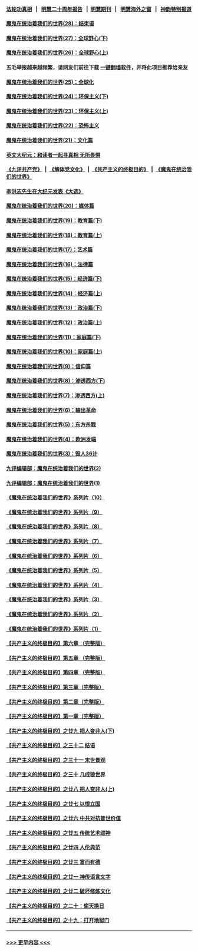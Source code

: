 #### [法轮功真相](https://github.com/gfw-breaker/truth/blob/master/README.md?t=0) &nbsp;&nbsp;|&nbsp;&nbsp; [明慧二十周年报告](https://github.com/gfw-breaker/mh-reports/blob/master/README.md?t=0) &nbsp;&nbsp;|&nbsp;&nbsp;[明慧期刊](https://github.com/gfw-breaker/mh-qikan) &nbsp;&nbsp;|&nbsp;&nbsp; [明慧海外之窗](https://github.com/gfw-breaker/mh-news/blob/master/README.md?t=0) &nbsp;&nbsp;|&nbsp;&nbsp; [神韵特别报道](https://github.com/gfw-breaker/mh-news/blob/master/shenyun.md?t=0)
#### [魔鬼在统治着我们的世界(28)：结束语](../pages/nsc422/n10936246.md?t=06261002) 
#### [魔鬼在统治着我们的世界(27)：全球野心(下)](../pages/nsc422/n10928319.md?t=06261002) 
#### [魔鬼在统治着我们的世界(26)：全球野心(上)](../pages/nsc422/n10900318.md?t=06261002) 
#### 五毛举报越来越频繁，请网友们前往下载 [一键翻墙软件](https://github.com/gfw-breaker/ssr-accounts)，并将此项目推荐给亲友
#### [魔鬼在统治着我们的世界(25)：全球化](../pages/nsc422/n10788205.md?t=06261002) 
#### [魔鬼在统治着我们的世界(24)：环保主义(下)](../pages/nsc422/n10695307.md?t=06261002) 
#### [魔鬼在统治着我们的世界(23)：环保主义(上)](../pages/nsc422/n10688613.md?t=06261002) 
#### [魔鬼在统治着我们的世界(22)：恐怖主义](../pages/nsc422/n10614727.md?t=06261002) 
#### [魔鬼在统治着我们的世界(21)：文化篇](../pages/nsc422/n10597706.md?t=06261002) 
#### [英文大纪元：和读者一起寻真相 无所畏惧](../pages/nsc422/n12542027.md?t=06261002) 
#### [《九评共产党》](https://github.com/begood0513/9ping.md/blob/master/README.md) &nbsp;|&nbsp; [《解体党文化》](../../../../jtdwh.md/blob/master/README.md)  &nbsp;|&nbsp; [《共产主义的终极目的》](../../../../gczydzjmd.md/blob/master/README.md) &nbsp;|&nbsp; [《魔鬼在统治我们的世界》](../../../../mgztzwmdsj.md/blob/master/README.md) 
#### [李洪志先生在大纪元发表《大选》](../pages/nsc422/n12534746.md?t=06261002) 
#### [魔鬼在统治着我们的世界(20)：媒体篇](../pages/nsc422/n10586579.md?t=06261002) 
#### [魔鬼在统治着我们的世界(19)：教育篇(下)](../pages/nsc422/n10564808.md?t=06261002) 
#### [魔鬼在统治着我们的世界(18)：教育篇(上)](../pages/nsc422/n10526970.md?t=06261002) 
#### [魔鬼在统治着我们的世界(17)：艺术篇](../pages/nsc422/n10499093.md?t=06261002) 
#### [魔鬼在统治着我们的世界(16)：法律篇](../pages/nsc422/n10485969.md?t=06261002) 
#### [魔鬼在统治着我们的世界(15)：经济篇(下)](../pages/nsc422/n10469975.md?t=06261002) 
#### [魔鬼在统治着我们的世界(14)：经济篇(上)](../pages/nsc422/n10457370.md?t=06261002) 
#### [魔鬼在统治着我们的世界(13)：政治篇(下)](../pages/nsc422/n10448270.md?t=06261002) 
#### [魔鬼在统治着我们的世界(12)：政治篇(上)](../pages/nsc422/n10444576.md?t=06261002) 
#### [魔鬼在统治着我们的世界(11)：家庭篇(下)](../pages/nsc422/n10440961.md?t=06261002) 
#### [魔鬼在统治着我们的世界(10)：家庭篇(上)](../pages/nsc422/n10435448.md?t=06261002) 
#### [魔鬼在统治着我们的世界(9)：信仰篇](../pages/nsc422/n10432159.md?t=06261002) 
#### [魔鬼在统治着我们的世界(8)：渗透西方(下)](../pages/nsc422/n10429603.md?t=06261002) 
#### [魔鬼在统治着我们的世界(7)：渗透西方(上)](../pages/nsc422/n10426013.md?t=06261002) 
#### [魔鬼在统治着我们的世界(6)：输出革命](../pages/nsc422/n10421536.md?t=06261002) 
#### [魔鬼在统治着我们的世界(5)：东方杀戮](../pages/nsc422/n10417707.md?t=06261002) 
#### [魔鬼在统治着我们的世界(4)：欧洲发端](../pages/nsc422/n10414890.md?t=06261002) 
#### [魔鬼在统治着我们的世界(3)：毁人36计](../pages/nsc422/n10411583.md?t=06261002) 
#### [九评编辑部：魔鬼在统治着我们的世界(2)](../pages/nsc422/n10410036.md?t=06261002) 
#### [九评编辑部：魔鬼在统治着我们的世界(1)](../pages/nsc422/n10406825.md?t=06261002) 
#### [《魔鬼在统治着我们的世界》系列片（10）](../pages/nsc422/n12292670.md?t=06261002) 
#### [《魔鬼在统治着我们的世界》系列片（9）](../pages/nsc422/n12290859.md?t=06261002) 
#### [《魔鬼在统治着我们的世界》系列片（8）](../pages/nsc422/n12287445.md?t=06261002) 
#### [《魔鬼在统治着我们的世界》系列片（7）](../pages/nsc422/n12283425.md?t=06261002) 
#### [《魔鬼在统治着我们的世界》系列片（6）](../pages/nsc422/n12282314.md?t=06261002) 
#### [《魔鬼在统治着我们的世界》系列片（5）](../pages/nsc422/n12281419.md?t=06261002) 
#### [《魔鬼在统治着我们的世界》系列片（4）](../pages/nsc422/n12274024.md?t=06261002) 
#### [《魔鬼在统治着我们的世界》系列片（3）](../pages/nsc422/n12271322.md?t=06261002) 
#### [《魔鬼在统治着我们的世界》系列片（2）](../pages/nsc422/n12269049.md?t=06261002) 
#### [《魔鬼在统治着我们的世界》系列片（1）](../pages/nsc422/n12267575.md?t=06261002) 
#### [【共产主义的终极目的】第六章 （完整版）](../pages/nsc422/n11428913.md?t=06261002) 
#### [【共产主义的终极目的】第五章 （完整版）](../pages/nsc422/n11428912.md?t=06261002) 
#### [【共产主义的终极目的】第四章 （完整版）](../pages/nsc422/n11428907.md?t=06261002) 
#### [【共产主义的终极目的】第三章（完整版）](../pages/nsc422/n11428848.md?t=06261002) 
#### [【共产主义的终极目的】第二章（完整版）](../pages/nsc422/n11428831.md?t=06261002) 
#### [【共产主义的终极目的】第一章（完整版）](../pages/nsc422/n11417651.md?t=06261002) 
#### [【共产主义的终极目的】之廿九 把人变非人(下)](../pages/nsc422/n11344140.md?t=06261002) 
#### [【共产主义的终极目的】之三十二 结语](../pages/nsc422/n11360535.md?t=06261002) 
#### [【共产主义的终极目的】之三十一 末世景观](../pages/nsc422/n11351129.md?t=06261002) 
#### [【共产主义的终极目的】之三十 几成狼世界](../pages/nsc422/n11348280.md?t=06261002) 
#### [【共产主义的终极目的】之廿八 把人变非人(上)](../pages/nsc422/n11340492.md?t=06261002) 
#### [【共产主义的终极目的】之廿七 以恨立国](../pages/nsc422/n11336944.md?t=06261002) 
#### [【共产主义的终极目的】之廿六 中共对抗普世价值](../pages/nsc422/n11324785.md?t=06261002) 
#### [【共产主义的终极目的】之廿五 传统艺术颂神](../pages/nsc422/n11296396.md?t=06261002) 
#### [【共产主义的终极目的】之廿四 人伦典范](../pages/nsc422/n11296397.md?t=06261002) 
#### [【共产主义的终极目的】之廿三 富而有德](../pages/nsc422/n11283598.md?t=06261002) 
#### [【共产主义的终极目的】之廿一 神传语言文字](../pages/nsc422/n11263265.md?t=06261002) 
#### [【共产主义的终极目的】之廿二 破坏修炼文化](../pages/nsc422/n11245728.md?t=06261002) 
#### [【共产主义的终极目的】之二十：偷天换日](../pages/nsc422/n11238846.md?t=06261002) 
#### [【共产主义的终极目的】之十九：打开地狱门](../pages/nsc422/n11206376.md?t=06261002) 

----
#### [ >>> 更早内容 <<< ](../indexes/nsc422-earlier.md)
